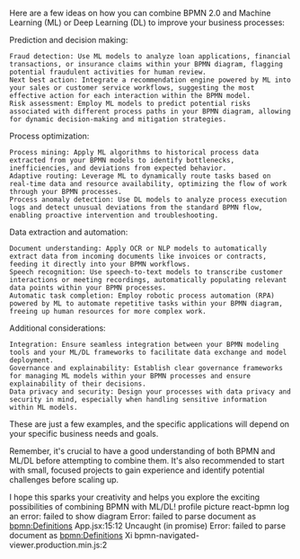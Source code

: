 Here are a few ideas on how you can combine BPMN 2.0 and Machine Learning (ML) or Deep Learning (DL) to improve your business processes:

Prediction and decision making:

    Fraud detection: Use ML models to analyze loan applications, financial transactions, or insurance claims within your BPMN diagram, flagging potential fraudulent activities for human review.
    Next best action: Integrate a recommendation engine powered by ML into your sales or customer service workflows, suggesting the most effective action for each interaction within the BPMN model.
    Risk assessment: Employ ML models to predict potential risks associated with different process paths in your BPMN diagram, allowing for dynamic decision-making and mitigation strategies.

Process optimization:

    Process mining: Apply ML algorithms to historical process data extracted from your BPMN models to identify bottlenecks, inefficiencies, and deviations from expected behavior.
    Adaptive routing: Leverage ML to dynamically route tasks based on real-time data and resource availability, optimizing the flow of work through your BPMN processes.
    Process anomaly detection: Use DL models to analyze process execution logs and detect unusual deviations from the standard BPMN flow, enabling proactive intervention and troubleshooting.

Data extraction and automation:

    Document understanding: Apply OCR or NLP models to automatically extract data from incoming documents like invoices or contracts, feeding it directly into your BPMN workflows.
    Speech recognition: Use speech-to-text models to transcribe customer interactions or meeting recordings, automatically populating relevant data points within your BPMN processes.
    Automatic task completion: Employ robotic process automation (RPA) powered by ML to automate repetitive tasks within your BPMN diagram, freeing up human resources for more complex work.

Additional considerations:

    Integration: Ensure seamless integration between your BPMN modeling tools and your ML/DL frameworks to facilitate data exchange and model deployment.
    Governance and explainability: Establish clear governance frameworks for managing ML models within your BPMN processes and ensure explainability of their decisions.
    Data privacy and security: Design your processes with data privacy and security in mind, especially when handling sensitive information within ML models.

These are just a few examples, and the specific applications will depend on your specific business needs and goals.

Remember, it's crucial to have a good understanding of both BPMN and ML/DL before attempting to combine them. It's also recommended to start with small, focused projects to gain experience and identify potential challenges before scaling up.

I hope this sparks your creativity and helps you explore the exciting possibilities of combining BPMN with ML/DL!
profile picture
react-bpmn log an error: failed to show diagram Error: failed to parse document as <bpmn:Definitions> App.jsx:15:12
Uncaught (in promise) Error: failed to parse document as <bpmn:Definitions>
   Xi bpmn-navigated-viewer.production.min.js:2